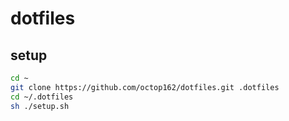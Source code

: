 # dotfiles

## setup

```bash
cd ~
git clone https://github.com/octop162/dotfiles.git .dotfiles
cd ~/.dotfiles
sh ./setup.sh
```
